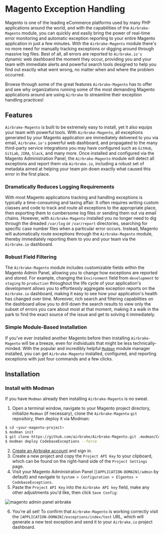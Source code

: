 # Magento Exception Handling

Magento is one of the leading eCommerce platforms used by many PHP applications around the world, and with the capabilities of the `Airbrake-Magento` module, you can quickly and easily bring the power of real-time error monitoring and automatic exception reporting to your entire Magento application in just a few minutes.  With the `Airbrake-Magento` module there's no more need for manually tracking exceptions or digging around through massive log files.  Best of all, all errors are reported to `Airbrake.io's` dynamic web dashboard the moment they occur, providing you and your team with immediate alerts and powerful search tools designed to help you find out exactly what went wrong, no matter when and where the problem occurred.

Browse through some of the great features `Airbrake-Magento` has to offer and see why organizations running some of the most demanding Magento applications around are using `Airbrake` to streamline their exception handling practices!

## Features

`Airbrake-Magento` is built to be extremely easy to install, yet it also equips your team with powerful tools.  With `Airbrake-Magento`, all exceptions generated by your Magento application are immediately delivered to you via email, `Airbrake.io's` powerful web dashboard, and propagated to the many third-party service integrations you may have configured such as `GitHub`, `GitLab`, `JIRA`, `Slack`, and many more.  Once installed and configured via the Magento Administration Panel, the `Airbrake-Magento` module will detect all exceptions and report them via `Airbrake.io`, including a robust set of metadata aimed at helping your team pin down exactly what caused this error in the first place.

### Dramatically Reduces Logging Requirements

With most Magento applications tracking and handling exceptions is typically a time-consuming and taxing affair.  It often requires writing custom classes and code to track and route all exceptions to the appropriate place, then exporting them to cumbersome log files or sending them out via email chains.  However, with `Airbrake-Magento` installed you no longer need to dig through the dreaded `/var/log` or `/var/report` directories, searching for specific case number files when a particular error occurs.  Instead, Magento will automatically route exceptions through the `Airbrake-Magento` module, thereby immediately reporting them to you and your team via the `Airbrake.io` dashboard.

### Robust Field Filtering

The `Airbrake-Magento` module includes customizable fields within the Magento Admin Panel, allowing you to change how exceptions are reported and stored.  For example, changing the `Environment` field from `development` to `staging` to `production` throughout the life cycle of your application's development allows you to effortlessly aggregate exception reports on the `Airbrake.io` dashboard, making it easy to see how your application's health has changed over time.  Moreover, rich search and filtering capabilities on the dashboard allow you to drill down the search results to view only the subset of errors you care about most at that moment, making it a walk in the park to find the exact source of the issue and get to solving it immediately.

### Simple Module-Based Installation

If you've ever installed another Magento before then installing `Airbrake-Magento` will be a breeze, even for individuals that might be less technically-minded.  With the popular and incredibly helpful [`Modman`](https://github.com/colinmollenhour/modman) module manager installed, you can get `Airbrake-Magento` installed, configured, and reporting exceptions with just four commands and a few clicks.

## Installation

### Install with Modman

If you have `Modman` already then installing `Airbrake-Magento` is no sweat.

1. Open a terminal window, navigate to your Magento project directory, initialize `Modman` (if necessary), clone the `Airbrake-Magento` `git` repository, then deploy it via Modman:

```bash
$ cd <your-magento-project>
$ modman init
$ git clone https://github.com/airbrake/Airbrake-Magento.git .modman/CodebaseExceptions
$ modman deploy CodebaseExceptions --force
```

2. [Create an Airbrake account](https://airbrake.io/account/new) and sign in.
3. Create a new project and copy the `Project API Key` to your clipboard, which can be found on the right-hand side of the `Project Settings` page.
4. Visit your Magento Administration Panel (`[APPLICATION-DOMAIN]/admin` by default) and navigate to `System > Configuration > Elgentos > CodebaseExceptions`.
5. Paste the `Project API Key` into the `Airbrake API key` field, make any other adjustments you'd like, then click `Save Config`:

![magento admin panel airbrake](https://camo.githubusercontent.com/8153d690c29da28305aac3c537b93706825ab522/68747470733a2f2f696d672d666f746b692e79616e6465782e72752f6765742f343030302f39383939313933372e31662f305f62376662615f33303136303430635f6f726967)

6. You're all set!  To confirm that `Airbrake-Magento` is working correctly visit the `[APPLICATION-DOMAIN]/exceptions/index/test` URL, which will generate a new test exception and send it to your `Airbrake.io` project dashboard.
